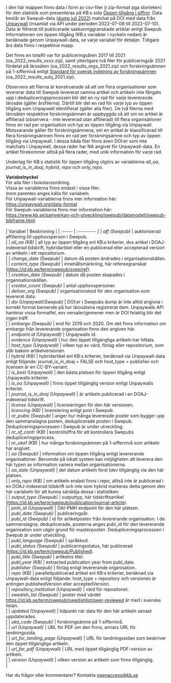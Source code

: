 I den här mappen finns data i form av csv-filer (i zip-format pga storleken) för den statistik som presenteras på KB:s sida [Öppen tillgång i siffror](https://www.kb.se/samverkan-och-utveckling/oppen-tillgang-och-bibsamkonsortiet/oppen-tillgang/oppen-tillgang-i-siffror.html). Data består av Swepub-data ([dump juli 2022](https://bibliometri.swepub.kb.se/bibliometrics/datadump)) matchat på DOI med data från [Unpaywall](https://unpaywall.org/) (insamlat via API under perioden 2022-07-08 till 2022-07-10). Data är filtrerat till publicerade sakkunniggranskade artiklar enligt Swepub. Informationen om öppen tillgång (KB:s variabler i nyckeln nedan) är beräknade genom Unpaywall-data, se varje variabel för detaljer. Tidigare års data finns i respektive mapp.

Det finns en totalfil var för publiceringsåren 2017 till 2021 (oa_2022_results_xxxx.zip), samt ytterligare två filer för publiceringsår 2021 fördelat på lärosäten (oa_2022_results_orgs_2021.zip) och forskningsämnen på 1-siffernivå enligt [Standard för svensk indelning av forskningsämnen](https://www.scb.se/dokumentation/klassifikationer-och-standarder/standard-for-svensk-indelning-av-forskningsamnen/) (oa_2022_results_subj_2021.zip).

Observera att filerna är konstruerade så att om flera organisationer som levererar data till Swepub levererat samma artikel och artikeln inte fångats upp i dedupliceringsprocessen blir det en ny rad för varje levererande lärosäte (gäller årsfilerna). Därtill blir det en rad för varje typ av öppen tillgång som Unpaywall identifierat (gäller alla filer). De två filerna med lärosäten respektive forskningsämnen är uppbyggda så att om en artikel är affilierad (observera - inte levererad utan affilierad) till flera organisationer finns en rad per organisation och typ av öppen tillgång via Unpaywall. Motsvarande gäller för forskningsämnena, om en artikel är klassificerad till flera forskningsämnen finns en rad per forskningsämne och typ av öppen tillgång via Unpaywall. I dessa båda filer finns även DOI:er som inte matchats i Unpaywall, dessa rader har NA angivet för Unpaywall-data. En artikel förekommer alltså på flera rader, med unik information för varje rad.

Underlag för KB:s statistik för öppen tillgång utgörs av variablerna *all_oa*, *journal_is_in_doaj*, *hybrid*, *repo* och *only_repo*.

**Variabelnyckel**<br>
För alla filer i bokstavsordning.<br>
Vissa av variablerna finns endast i vissa filer.<br>
Inom parentes anges källa för variabeln.<br>
För Unpaywall-variablerna finns mer information här: https://unpaywall.org/data-format<br>
För Swepub-variablerna finns mer information här: https://www.kb.se/samverkan-och-utveckling/swepub/datamodell/swepub-bibframe.html<br>
<br>
| Variabel | Beskrivning |
| :----- | :--------- |
| *aff (Swepub)* | auktoriserad affiliering till upphovsperson i Swepub.<br> |
| *all_oa (KB)* | all typ av öppen tillgång enl KB:s kriterier, dvs artikel i DOAJ-indexerad tidskrift, hybridartikel eller en publicerad eller accepterad version av artikeln i ett repositorium.<br> |
| *change_date (Swepub)* | datum då posten ändrades i organisationskällan.<br> |
| *content_type (Swepub)* | innehållsmärkning, här refereegranskat (https://id.kb.se/term/swepub/svep/ref).<br> |
| *creation_date (Swepub)* | datum då posten skapades i organisationskällan.<br> |
| *creator_count (Swepub)* | antal upphovspersoner.<br> |
| *deliver_org (Swepub)* | organisationskod för den organisation som levererat data.<br> |
| *doi (Unpaywall/Swepub)* | DOI:er i Swepubs dump är inte alltid angivna i korrekt format beroende på hur lärosätena registrerat dem. Unpaywalls API hanterar vissa formatfel, exv versaler/gemener men är DOI felaktig blir det ingen träff.<br> |
| *embargo (Swepub)* |  end för 2019 och 2020. Om det finns information om embargo från levererande organisation finns den angiven här.<br> |
| *endpoint.id (Unpaywall)* | Unpaywalls id.<br> |
| *evidence (Unpaywall)* | hur den öppet tillgängliga artikeln har hittats.<br> |
| *host_type (Unpaywall)* | vilken typ av värd, förlag eller repositorium, som står bakom artikelversionen.<br> |
| *hybrid (KB)* | hybridartikel enl KB:s kriterier, beräknad via Unpaywall-data enligt följande: journal_is_in_doaj = FALSE och host_type = publisher och licensen är en CC-BY-variant.<br> |
| *is_best (Unpaywall)* | den bästa platsen för öppen tillgång enligt Unpaywalls kriterier.<br> |
| *is_oa (Unpaywall)* | finns öppet tillgänglig version enligt Unpaywalls kriterier.<br> |
| *journal_is_in_doaj (Unpaywall)* | är artikeln publicerad i en DOAJ-indexerad tidskrift.<br> |
| *license (Unpaywall)* | licensieringen för den här versionen.<br> |
| *licencing (KB)* | licensiering enligt post i Swepub.<br> |
| *nr_publs (Swepub)* | anger hur många levererade poster som bygger upp den sammanslagna posten, deduplicerade posten i Swepub. Dedupliceringsprocessen i Swepub är under utveckling.<br> |
| *nr_of_contr (KB)* | kontrollsiffra för att kontrollera Swepubs dedupliceringsprocess.<br> |
| *nr_uka1 (KB)* | hur många forskningsämnen på 1-siffernivå som artikeln har angivet.<br> |
| *oa (Swepub)* | information om öppen tillgång enligt levererande organisationer. Beroende på lokalt system kan möjligheten att leverera den här typen av information variera mellan organisationerna.<br> |
| *oa_date (Unpaywall)* | det datum artikeln först blev tillgänglig via den här platsen.<br> |
| *only_repo (KB)* | om artikeln endast finns i repo, alltså inte är publicerad i en DOAJ-indexerad tidskrift och inte som hybrid markeras detta genom den här variabeln för att kunna särskilja dessa i statistiken.<br> |
| *output_type (Swepub)* | outputtyp, här tidskriftsartikel (https://id.kb.se/term/swepub/publication/journal-article).<br> |
| *pmh_id (Unpaywall)* | OAI-PMH endpoint för den här platsen.<br> |
| *publ_date (Swepub)* | publiceringsår.<br> |
| *publ_id (Swepub)* | id för artikelposten från levererande organisation. I de sammanslagna, deduplicerade, posterna anges publ_id för den levererande organisation som utgör grund för masterposten. Dedupliceringsprocessen i Swepub är under utveckling.<br> |
| *publ_language (Swepub)* | språkkod.<br> |
| *publ_status (Swepub)* | publiceringsstatus, här publicerad (https://id.kb.se/term/swepub/Published).<br> |
| *publ_title (Swepub)* | artikelns titel.<br> |
| *publ_year (KB)* | extracted publication year from publ_date.<br> |
| *publisher (Swepub)* | förlag enligt levererande organisation.<br> |
| *repo (KB)* | parallellpublicerad artikel enl KB:s kriterier, beräknad via Unpaywall-data enligt följande: host_type = repository och versionen är antingen publishedVersion eller acceptedVersion.<br> |
| *repository_institution (Unpaywall)* | värd för repositoriet.<br> |
| *swedish_list (Swepub)* | poster med värdet https://id.kb.se/term/swepub/swedishlist/peer-reviewed är med i svenska listan.<br> |
| *updated  (Unpaywall)* | tidpunkt när data för den här artikeln senast uppdaterades.<br> |
| *uka_code (Swepub)* | forskningsämne på 1-siffernivå.<br> |
| *url (Unpaywall)* | URL för PDF om den finns, annars URL för landningssida.<br> |
| *url_for_landing_page (Unpaywall)* | URL för landningssidan som beskriver den öppet tillgängliga artikeln.<br> |
| *url_for_pdf (Unpaywall)* | URL med öppet tillgänglig PDF-version av artikeln.<br> |
| *version (Unpaywall)* | vilken version av artikeln som finns tillgänglig.<br> |

Har du frågor eller kommentarer? Kontakta <openaccess@kb.se>

